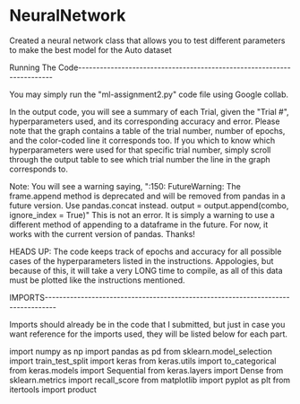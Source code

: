 # NeuralNetwork
Created a neural network class that allows you to test different parameters to make the best model for the Auto dataset

Running The Code-----------------------------------------------------------------------

You may simply run the "ml-assignment2.py" code file using Google collab.

In the output code, you will see a summary of each Trial, given the "Trial #", hyperparameters used, and its corresponding accuracy and error. Please note that the graph contains a table of the trial number, number of epochs, and the color-coded line it corresponds too. If you which to know which hyperparameters were used for that specific trial number, simply scroll through the output table to see which trial number the line in the graph corresponds to.

Note: You will see a warning saying, "<ipython-input-10-c9d8b4e2f4e7>:150: FutureWarning: The frame.append method is deprecated and will be removed from pandas in a future version. Use pandas.concat instead.
  output = output.append(combo, ignore_index = True)"
This is not an error. It is simply a warning to use a different method of appending to a dataframe in the future. For now, it works with the current version of pandas. Thanks!

HEADS UP:
The code keeps track of epochs and accuracy for all possible cases of the hyperparameters listed in the instructions.
Appologies, but because of this, it will take a very LONG time to compile, as all of this data must be plotted like the instructions mentioned.

IMPORTS---------------------------------------------------------------------------------

Imports should already be in the code that I submitted, but just in case you want
reference for the imports used, they will be listed below for each part.

import numpy as np
import pandas as pd
from sklearn.model_selection import train_test_split
import keras
from keras.utils import to_categorical
from keras.models import Sequential
from keras.layers import Dense
from sklearn.metrics import recall_score
from matplotlib import pyplot as plt
from itertools import product
